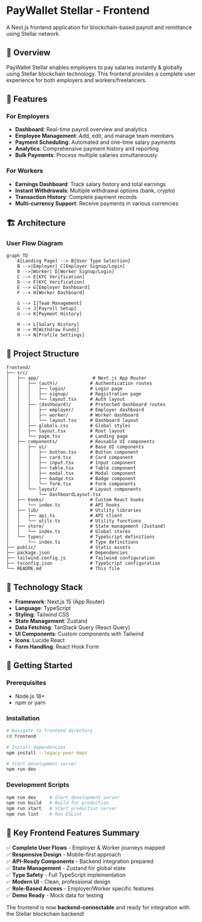 # PayWallet Stellar - Frontend

A Next.js frontend application for blockchain-based payroll and remittance using Stellar network.

## 🎯 **Overview**

PayWallet Stellar enables employers to pay salaries instantly & globally using Stellar blockchain technology. This frontend provides a complete user experience for both employers and workers/freelancers.

## 🚀 **Features**

### For Employers
- **Dashboard**: Real-time payroll overview and analytics
- **Employee Management**: Add, edit, and manage team members
- **Payment Scheduling**: Automated and one-time salary payments
- **Analytics**: Comprehensive payment history and reporting
- **Bulk Payments**: Process multiple salaries simultaneously

### For Workers
- **Earnings Dashboard**: Track salary history and total earnings
- **Instant Withdrawals**: Multiple withdrawal options (bank, crypto)
- **Transaction History**: Complete payment records
- **Multi-currency Support**: Receive payments in various currencies

## 🏗️ **Architecture**

### User Flow Diagram

```mermaid
graph TD
    A[Landing Page] --> B{User Type Selection}
    B -->|Employer| C[Employer Signup/Login]
    B -->|Worker| D[Worker Signup/Login]
    C --> E[KYC Verification]
    D --> F[KYC Verification]
    E --> G[Employer Dashboard]
    F --> H[Worker Dashboard]
    
    G --> I[Team Management]
    G --> J[Payroll Setup]
    G --> K[Payment History]
    
    H --> L[Salary History]
    H --> M[Withdraw Funds]
    H --> N[Profile Settings]
```

## 📁 **Project Structure**

```
frontend/
├── src/
│   ├── app/                    # Next.js App Router
│   │   ├── (auth)/            # Authentication routes
│   │   │   ├── login/         # Login page
│   │   │   ├── signup/        # Registration page
│   │   │   └── layout.tsx     # Auth layout
│   │   ├── (dashboard)/       # Protected dashboard routes
│   │   │   ├── employer/      # Employer dashboard
│   │   │   ├── worker/        # Worker dashboard
│   │   │   └── layout.tsx     # Dashboard layout
│   │   ├── globals.css        # Global styles
│   │   ├── layout.tsx         # Root layout
│   │   └── page.tsx           # Landing page
│   ├── components/            # Reusable UI components
│   │   ├── ui/                # Base UI components
│   │   │   ├── button.tsx     # Button component
│   │   │   ├── card.tsx       # Card component
│   │   │   ├── input.tsx      # Input component
│   │   │   ├── table.tsx      # Table component
│   │   │   ├── modal.tsx      # Modal component
│   │   │   ├── badge.tsx      # Badge component
│   │   │   └── form.tsx       # Form components
│   │   └── layout/            # Layout components
│   │       └── DashboardLayout.tsx
│   ├── hooks/                 # Custom React hooks
│   │   └── index.ts           # API hooks
│   ├── lib/                   # Utility libraries
│   │   ├── api.ts             # API client
│   │   └── utils.ts           # Utility functions
│   ├── store/                 # State management (Zustand)
│   │   └── index.ts           # Global stores
│   └── types/                 # TypeScript definitions
│       └── index.ts           # Type definitions
├── public/                    # Static assets
├── package.json               # Dependencies
├── tailwind.config.js         # Tailwind configuration
├── tsconfig.json              # TypeScript configuration
└── README.md                  # This file
```

## 🔧 **Technology Stack**

- **Framework**: Next.js 15 (App Router)
- **Language**: TypeScript
- **Styling**: Tailwind CSS
- **State Management**: Zustand
- **Data Fetching**: TanStack Query (React Query)
- **UI Components**: Custom components with Tailwind
- **Icons**: Lucide React
- **Form Handling**: React Hook Form

## 🚀 **Getting Started**

### Prerequisites
- Node.js 18+ 
- npm or yarn

### Installation

```bash
# Navigate to frontend directory
cd frontend

# Install dependencies
npm install --legacy-peer-deps

# Start development server
npm run dev
```

### Development Scripts

```bash
npm run dev     # Start development server
npm run build   # Build for production
npm run start   # Start production server
npm run lint    # Run ESLint
```

## 🎯 **Key Frontend Features Summary**

✅ **Complete User Flows** - Employer & Worker journeys mapped  
✅ **Responsive Design** - Mobile-first approach  
✅ **API-Ready Components** - Backend integration prepared  
✅ **State Management** - Zustand for global state  
✅ **Type Safety** - Full TypeScript implementation  
✅ **Modern UI** - Clean, professional design  
✅ **Role-Based Access** - Employer/Worker specific features  
✅ **Demo Ready** - Mock data for testing  

The frontend is now **backend-connectable** and ready for integration with the Stellar blockchain backend!
